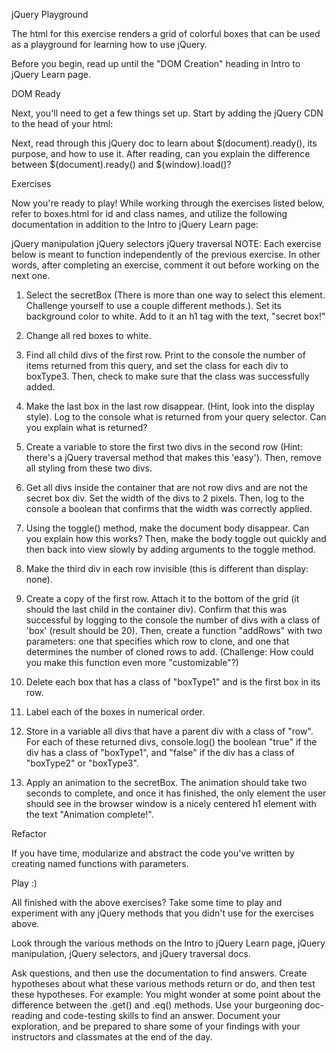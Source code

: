 jQuery Playground

The html for this exercise renders a grid of colorful boxes that can be used as a playground for learning how to use jQuery.

Before you begin, read up until the "DOM Creation" heading in Intro to jQuery Learn page.

DOM Ready

Next, you'll need to get a few things set up. Start by adding the jQuery CDN to the head of your html:

<script src="https://code.jquery.com/jquery-3.1.1.min.js"></script>
Next, read through this jQuery doc to learn about $(document).ready(), its purpose, and how to use it. After reading, can you explain the difference between $(document).ready() and $(window).load()?

Exercises

Now you're ready to play! While working through the exercises listed below, refer to boxes.html for id and class names, and utilize the following documentation in addition to the Intro to jQuery Learn page:

jQuery manipulation
jQuery selectors
jQuery traversal
NOTE: Each exercise below is meant to function independently of the previous exercise. In other words, after completing an exercise, comment it out before working on the next one.

1) Select the secretBox (There is more than one way to select this element. Challenge yourself to use a couple different methods.). Set its background color to white. Add to it an h1 tag with the text, "secret box!"

2) Change all red boxes to white.

3) Find all child divs of the first row. Print to the console the number of items returned from this query, and set the class for each div to boxType3. Then, check to make sure that the class was successfully added.

4) Make the last box in the last row disappear. (Hint, look into the display style). Log to the console what is returned from your query selector. Can you explain what is returned?

5) Create a variable to store the first two divs in the second row (Hint: there's a jQuery traversal method that makes this 'easy'). Then, remove all styling from these two divs.

6) Get all divs inside the container that are not row divs and are not the secret box div. Set the width of the divs to 2 pixels. Then, log to the console a boolean that confirms that the width was correctly applied.

7) Using the toggle() method, make the document body disappear. Can you explain how this works? Then, make the body toggle out quickly and then back into view slowly by adding arguments to the toggle method.

8) Make the third div in each row invisible (this is different than display: none).

9) Create a copy of the first row. Attach it to the bottom of the grid (it should the last child in the container div). Confirm that this was successful by logging to the console the number of divs with a class of 'box' (result should be 20). Then, create a function "addRows" with two parameters: one that specifies which row to clone, and one that determines the number of cloned rows to add. (Challenge: How could you make this function even more "customizable"?)

10) Delete each box that has a class of "boxType1" and is the first box in its row.

11) Label each of the boxes in numerical order.

12) Store in a variable all divs that have a parent div with a class of "row". For each of these returned divs, console.log() the boolean "true" if the div has a class of "boxType1", and "false" if the div has a class of "boxType2" or "boxType3".

13) Apply an animation to the secretBox. The animation should take two seconds to complete, and once it has finished, the only element the user should see in the browser window is a nicely centered h1 element with the text "Animation complete!".

Refactor

If you have time, modularize and abstract the code you've written by creating named functions with parameters.

Play :)

All finished with the above exercises? Take some time to play and experiment with any jQuery methods that you didn't use for the exercises above.

Look through the various methods on the Intro to jQuery Learn page, jQuery manipulation, jQuery selectors, and jQuery traversal docs.

Ask questions, and then use the documentation to find answers. Create hypotheses about what these various methods return or do, and then test these hypotheses. For example: You might wonder at some point about the difference between the .get() and .eq() methods. Use your burgeoning doc-reading and code-testing skills to find an answer. Document your exploration, and be prepared to share some of your findings with your instructors and classmates at the end of the day.
